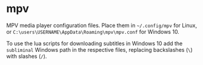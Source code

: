 # mpv

MPV media player configuration files. Place them in `~/.config/mpv` for Linux, or `C:\users\USERNAME\AppData\Roaming\mpv\mpv.conf` for Windows 10.

To use the lua scripts for downloading subtitles in Windows 10 add the `subliminal` Windows path in the respective files, replacing backslashes (`\`) with slashes (`/`).
